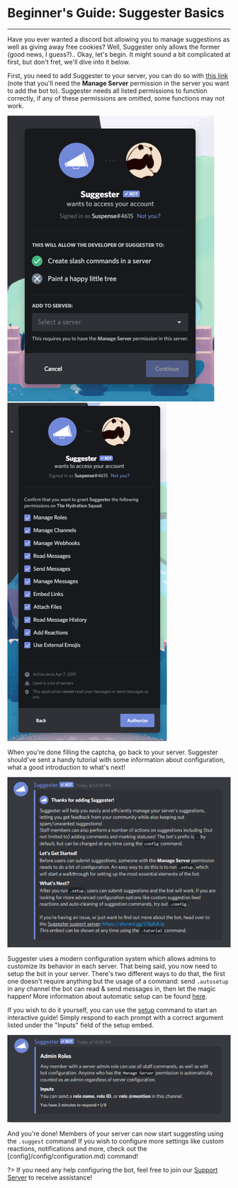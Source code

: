 # Beginner's Guide: Suggester Basics
---
Have you ever wanted a discord bot allowing you to manage suggestions as well as giving away free cookies? Well, Suggester only allows the former (good news, I guess?).. Okay, let's begin. 
It might sound a bit complicated at first, but don't fret, we'll dive into it below.

First, you need to add Suggester to your server, you can do so with [this link](https://suggester.js.org/invite) (note that you'll need the **Manage Server** permission in the server you want to add the bot to). Suggester needs all listed permissions to function correctly, if any of these permissions are omitted, some functions may not work.

![Invite Suggester to your server](/images/invite.png)  ![Invite Suggester to your server](/images/permissions.png)

When you're done filling the captcha, go back to your server. Suggester should've sent a handy tutorial with some information about configuration, what a good introduction to what's next! 

![Suggester Tutorial](/images/tutorial.png)

Suggester uses a modern configuration system which allows admins to customize its behavior in each server. That being said, you now need to setup the bot in your server. 
There's two different ways to do that, the first one doesn't require anything but the usage of a command: send `.autosetup` in any channel the bot can read & send messages in, then let the magic happen! More information about automatic setup can be found [here](admin/autosetup.md).

If you wish to do it yourself, you can use the [setup](admin/setup.md) command to start an interactive guide! Simply respond to each prompt with a correct argument listed under the "Inputs" field of the setup embed.

![Interactive Setup](/images/setup.png)

And you're done! Members of your server can now start suggesting using the `.suggest` command! If you wish to configure more settings like custom reactions, notifications and more, check out the [config]/config/configuration.md) command!


?> If you need any help configuring the bot, feel free to join our [Support Server](https://suggester.js.org/support) to receive assistance!
